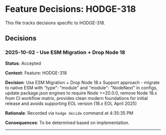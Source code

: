 # Feature Decisions: HODGE-318

This file tracks decisions specific to HODGE-318.

## Decisions

<!-- Add your decisions below -->

### 2025-10-02 - Use ESM Migration + Drop Node 18

**Status**: Accepted

**Context**:
Feature: HODGE-318

**Decision**:
Use ESM Migration + Drop Node 18.x Support approach - migrate to native ESM with "type": "module" and "module": "NodeNext" in configs, update package.json engines to require Node >=20.0.0, remove Node 18.x from CI workflow matrix, provides clean modern foundations for initial release and avoids supporting EOL version (18.x EOL April 2025)

**Rationale**:
Recorded via `hodge decide` command at 4:35:35 PM

**Consequences**:
To be determined based on implementation.

---


